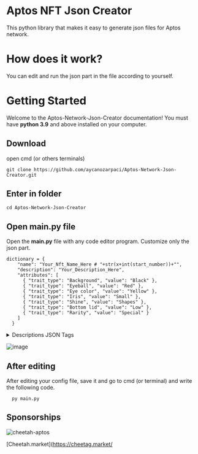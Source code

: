 # Aptos NFT Json Creator
 This python library that makes it easy to generate json files for Aptos network.
# How does it work?
 You can edit and run the json part in the file according to yourself.
# Getting Started
 Welcome to the Aptos-Network-Json-Creator documentation!
 You must have **python 3.9** and above installed on your computer.

## Download 
open cmd (or others terminals)
```
git clone https://github.com/aycanozarpaci/Aptos-Network-Json-Creator.git
```
## Enter in folder
```
cd Aptos-Network-Json-Creator
```
## Open main.py file
Open the **main.py** file with any code editor program. Customize only the json part.
```
dictionary = {
    "name": "Your_Nft_Name_Here # "+str(x+int(start_number))+"",
    "description": "Your_Description_Here",
    "attributes": [
      { "trait_type": "Background", "value": "Black" },
      { "trait_type": "Eyeball", "value": "Red" },
      { "trait_type": "Eye color", "value": "Yellow" },
      { "trait_type": "Iris", "value": "Small" },
      { "trait_type": "Shine", "value": "Shapes" },
      { "trait_type": "Bottom lid", "value": "Low" },
      { "trait_type": "Rarity", "value": "Special" }
    ]
  }
```
<details><summary>Descriptions JSON Tags</summary>
<p>

#### name

```
   Name is your NFT name after mint (look image)
```
#### description
```
   description is yout NFT description (look image)
```
#### attributes
```
   Attributes is the section where you create the properties of your NFTs. (look image Properties Section)
```
</p>
</details>

![image](https://user-images.githubusercontent.com/44923151/198416444-ab0a9227-1c75-4ee1-a164-23b42ccae4d1.png)


## After editing
After editing your config file, save it and go to cmd (or terminal) and write the following code.
```
  py main.py
```

## Sponsorships   
![cheetah-aptos](https://user-images.githubusercontent.com/44923151/198417841-0ba1a2d5-38ed-4234-a53e-01928509b0cc.png)

[Cheetah.market](https://cheetag.market/
